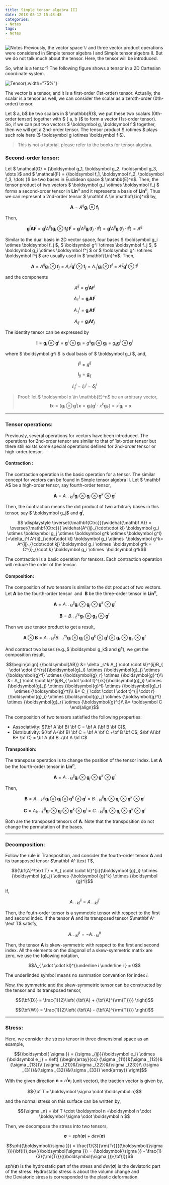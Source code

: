```yaml
---
title: Simple tensor algebra III
date: 2018-08-12 15:48:48
categories:
- Notes
tags:
- Notes 
---
```


![Notes](/uploads/images/0000/Notes.jpg)
Previously, the vector space $\mathbb{V}$ and three vector product operations were considered in Simple tensor algebra I and Simple tensor algebra II. But we do not talk much about the tensor. Here, the tensor will be introduced.

<!-- more -->

So, what is a tensor? The following figure shows a tensor in a 2D Cartesian coordinate system.

![Tensor](/uploads/images/2018/SimpleTensorAlgebraIII1.png){:width="75%"}

The vector is a tensor, and it is a first-order (1st-order) tensor. Actually, the scalar is a tensor as well, we can consider the scalar as a zeroth-order (0th-order) tensor.

Let $ a, b$ be two scalars in $ \mathbb{R}$, we put these two scalars (0th-order tensor) together with $ \{ a, b \}$ to form a vector (1st-order tensor). So, if we can put two vectors $ \boldsymbol g, \boldsymbol f $ together, then we will get a 2nd-order tensor. The tensor product $ \otimes $ plays such role here ($ \boldsymbol g \otimes \boldsymbol f $).

> This is not a tutorial, please refer to the books for tensor algebra.

### Second-order tensor:

Let $ \mathcal{G} = \{\boldsymbol g_1, \boldsymbol g_2, \boldsymbol g_3, \dots \}$ and $ \mathcal{F} = \{\boldsymbol f_1, \boldsymbol f_2, \boldsymbol f_3, \dots \}$ be two bases in Euclidean space $ \mathbb{E}^n$. Then, the tensor product of two vectors $ \boldsymbol g_i \otimes \boldsymbol f_j $ forms a second-order tensor in $\mathbf{Lin}^n$ and it represents a basis of $\mathbf{Lin}^n$, Thus we can represent a 2nd-order tensor $ \mathbf A \in \mathbf{Lin}^n$ by,

$$ \displaystyle \mathbf{A} = A^{ij} \boldsymbol g_i \otimes \boldsymbol f_j$$

Then,

$$ \displaystyle \boldsymbol g^i \mathbf{A} \boldsymbol f^j= \boldsymbol g^i A^{ij} (\boldsymbol g_i  \otimes \boldsymbol f_j) \boldsymbol f^j = \boldsymbol g^i A^{ij} \boldsymbol g_i   (\boldsymbol f_j \cdot \boldsymbol f^j) = \boldsymbol g^i A^{ij} \boldsymbol g_i   (\boldsymbol f_j \cdot \boldsymbol f^j) = A^{ij}$$

Similar to the dual basis in 2D vector space, four bases $ \boldsymbol g_i \otimes \boldsymbol f_j $, $ \boldsymbol g^i \otimes \boldsymbol f_j $, $ \boldsymbol g_i \otimes \boldsymbol f^j $ or $ \boldsymbol g^i \otimes \boldsymbol f^j $ are usually used in $ \mathbf{Lin}^n$. Then,

$$\displaystyle \mathbf{A} = A^{ij} \boldsymbol g_i \otimes \boldsymbol f_j = A^j_{i \cdot} \boldsymbol g^i \otimes \boldsymbol f_j= A^i_{\cdot j} \boldsymbol g_i \otimes \boldsymbol f^j = A^{ij} \boldsymbol g^i \otimes \boldsymbol f^j$$

and the components

$$ \displaystyle A^{ij} = \boldsymbol g^i \mathbf{A} \boldsymbol f^j$$

$$\displaystyle A^j_{i \cdot} = \boldsymbol g_i \mathbf{A} \boldsymbol f^j$$

$$ \displaystyle A^i_{\cdot j} = \boldsymbol g_i \mathbf{A} \boldsymbol f^j$$

$$ \displaystyle A_{ij} = \boldsymbol g_i \mathbf{A} \boldsymbol f_j$$

The identity tensor can be expressed by

$$ \mathbf{I} = \boldsymbol g_i \otimes \boldsymbol g^i = \boldsymbol g^i \otimes \boldsymbol g_i = g^{ij}  \boldsymbol g_i \otimes \boldsymbol g_j = g_{ij}  \boldsymbol g^i \otimes \boldsymbol g^j$$

where $ \boldsymbol g^i $ is dual basis of $ \boldsymbol g_i $, and,

$$ \displaystyle I^{ij} = g^{ij}$$

$$ \displaystyle I_{ij} = g_{ij}$$

$$ \displaystyle I^i_{\cdot j} = I^j_{i \cdot} = \delta^i_j$$

> Proof: let $ \boldsymbol x \in \mathbb{E}^n$ be an arbitrary vector,
> $$ \displaystyle \mathbf{I} \boldsymbol{x} =  (\boldsymbol g_i \otimes \boldsymbol g^i)\boldsymbol{x} = \boldsymbol{g}_i (\boldsymbol{g}^i \cdot x^k \boldsymbol{g}_k) = x^i \boldsymbol{g}_i = \boldsymbol{x}$$

---

### Tensor operations:

Previously, several operations for vectors have been introduced. The operations for 2nd-order tensor are similar to that of 1st-order tensor but there still exists some special operations defined for 2nd-order tensor or high-order tensor.

#### Contraction :

The contraction operation is the basic operation for a tensor. The similar concept for vectors can be found in Simple tensor algebra II. Let $ \mathbf A$ be a high-order tensor, say fourth-order tensor,

$$ \displaystyle \mathbf A = A^{ij}_{\cdot\cdot kl} \boldsymbol g_i \otimes \boldsymbol g_j \otimes \boldsymbol g^k \otimes \boldsymbol g^l$$

Then, the contraction means the dot product of two arbitrary bases in this tensor, say $ \boldsymbol g_j$ and $\boldsymbol g^l$,

$$ \displaystyle \overset{\mathbf{Ctrc}}{\widehat{\mathbf A}} = \overset{\mathbf{Ctrc}}{ \widehat{A^{ij}_{\cdot\cdot kl} \boldsymbol g_i \otimes \boldsymbol g_j \otimes \boldsymbol g^k \otimes \boldsymbol g^l} }=\delta_j^l A^{ij}_{\cdot\cdot kl} \boldsymbol g_i \otimes  \boldsymbol g^k= A^{ij}_{\cdot\cdot kj} \boldsymbol g_i \otimes  \boldsymbol g^k = C^{i}_{\cdot k} \boldsymbol g_i \otimes  \boldsymbol g^k$$

The contraction is a basic operation for tensors. Each contraction operation will reduce the order of the tensor.

#### Composition:

The composition of two tensors is similar to the dot product of two vectors. Let $\mathbf A$ be the fourth-order tensor  and  $\mathbf B$ be the three-order tensor in $\mathbf{Lin}^n$,

$$\mathbf A = A^{ij}_{\cdot\cdot kl} \boldsymbol g_i \otimes \boldsymbol g_j \otimes \boldsymbol g^k \otimes \boldsymbol g^l$$

$$\mathbf B = B^{rs}_{\cdot\cdot t} \boldsymbol g_r \otimes \boldsymbol g_s \otimes \boldsymbol g^t$$

Then we use tensor product to get a result,

$$\mathbf A \otimes \mathbf B = A^{ij}_{\cdot\cdot kl} B^{rs}_{\cdot\cdot t} \boldsymbol g_i \otimes \boldsymbol g_j \otimes \boldsymbol g^k \otimes \boldsymbol g^l \otimes \boldsymbol g_r \otimes \boldsymbol g_s \otimes \boldsymbol g^t$$

And contract two bases (e.g.,$ \boldsymbol g_k$ and $\boldsymbol g^s$), we get the composition result,

$$\begin{align}
{\boldsymbol{AB}} &= \delta _s^k A_{ \cdot \cdot kl}^{ij}B_{ \cdot \cdot t}^{rs}{\boldsymbol{g}_i} \otimes {\boldsymbol{g}_j} \otimes {\boldsymbol{g}^l} \otimes {\boldsymbol{g}_r} \otimes {\boldsymbol{g}^t}\\
&= A_{ \cdot \cdot kl}^{ij}B_{ \cdot \cdot t}^{rk}{\boldsymbol{g}_i} \otimes {\boldsymbol{g}_j} \otimes {\boldsymbol{g}^l} \otimes {\boldsymbol{g}_r} \otimes {\boldsymbol{g}^t}\\
&= C_{ \cdot \cdot l \cdot t}^{ij \cdot r}{\boldsymbol{g}_i} \otimes {\boldsymbol{g}_j} \otimes {\boldsymbol{g}^l} \otimes {\boldsymbol{g}_r} \otimes {\boldsymbol{g}^t}\\
&= \boldsymbol C
\end{align}$$

The composition of two tensors satisfied the following properties:

* Associativity: $(\bf A \bf B) \bf C = \bf A (\bf B \bf C)$,
* Distributivity: $(\bf A+\bf B) \bf C = \bf A \bf C +\bf B \bf C$; $\bf A(\bf B+ \bf C) = \bf A \bf B +\bf A \bf C$.

#### Transposition:

The transpose operation is to change the position of the tensor index. Let $\mathbf A$ be the fourth-order tensor in $\mathbf{Lin}^n$,

$$\mathbf A = A^{ij}_{\cdot\cdot kl} \boldsymbol g_i \otimes \boldsymbol g_j \otimes \boldsymbol g^k \otimes \boldsymbol g^l$$

Then,

$$\mathbf B = A^{ji}_{\cdot\cdot kl} \boldsymbol g_i \otimes \boldsymbol g_j \otimes \boldsymbol g^k \otimes \boldsymbol g^l = B^{ij}_{\cdot\cdot kl} \boldsymbol g_i \otimes \boldsymbol g_j \otimes \boldsymbol g^k \otimes \boldsymbol g^l$$

$$\mathbf C = A^{\cdot ji}_{k \cdot\cdot l} \boldsymbol g_i \otimes \boldsymbol g_j \otimes \boldsymbol g^k \otimes \boldsymbol g^l = C^{ij}_{\cdot\cdot kl} \boldsymbol g_i \otimes \boldsymbol g_j \otimes \boldsymbol g^k \otimes \boldsymbol g^l$$

Both are the transposed tensors of $\mathbf A$. Note that the transposition do not change the permutation of the bases.

---

### Decomposition:

Follow the rule in Transposition, and consider the fourth-order tensor $\mathbf A$ and its transposed tensor $\mathbf A^ \text T$,

$${\bf{A}^\text T} = A_{ \cdot \cdot kl}^{ji}{\boldsymbol {g}_i} \otimes {\boldsymbol {g}_j} \otimes {\boldsymbol {g}^k} \otimes {\boldsymbol {g}^l}$$

If,

$$A_{ \cdot \cdot kl}^{ji} = A_{ \cdot \cdot kl}^{ij}$$

Then, the fouth-order tensor is a symmetric tensor with respect to the first and second index. If the tensor $\mathbf A$ and its transposed tensor $\mathbf A^ \text T$ satisfy,

$$A_{ \cdot \cdot kl}^{ji} = -A_{ \cdot \cdot kl}^{ij}$$

Then, the tensor $\mathbf A$ is skew-symmetric with respect to the first and second index. All the elements on the diagonal of a skew-symmetric matrix are zero, we use the following notation,

$$A_{ \cdot \cdot kl}^{\underline i \underline i } = 0$$

The underlinded symbol means no summation convention for index $i$.

Now, the symmetric and the skew-symmetric tensor can be constructed by the tensor and its transposed tensor,

$${\bf{D}} = \frac{1}{2}\left( {\bf{A} + {\bf{A}^{\rm{T}}}} \right)$$

$${\bf{W}} = \frac{1}{2}\left( {\bf{A} - {\bf{A}^{\rm{T}}}} \right)$$

---

### Stress:

Here, we consider the stress tensor in three dimensional space as an example,

$${\boldsymbol{ \sigma }} = {\sigma _{ij}}{\boldsymbol e_i} \otimes {\boldsymbol e_j} = \left[ {\begin{array}{cc}
{\sigma _{11}}&{\sigma _{12}}&{\sigma _{13}}\\
{\sigma _{21}}&{\sigma _{22}}&{\sigma _{23}}\\
{\sigma _{31}}&{\sigma _{32}}&{\sigma _{33}}
\end{array}} \right]$$

With the given direction $\boldsymbol n=n^i \boldsymbol e_i$ (unit vector), the traction vector is given by,

$${\bf T = \boldsymbol \sigma \cdot \boldsymbol n}$$

and the normal stress on this surface can be written by,

$${\sigma _n} = \bf T \cdot \boldsymbol n =\boldsymbol n \cdot \boldsymbol \sigma \cdot \boldsymbol n $$

Then, we decompose the stress into two tensors,

$${\boldsymbol{\sigma }} = sph({\boldsymbol{\sigma }}) + dev({\boldsymbol{\sigma }})$$

$$sph({\boldsymbol{\sigma }}) = \frac{1}{3}{\rm{Tr}}({\boldsymbol{\sigma }}){\bf{I}};dev({\boldsymbol{\sigma }}) = {\boldsymbol{\sigma }} - \frac{1}{3}{\rm{Tr}}({\boldsymbol{\sigma }}){\bf{I}}$$

$sph({\boldsymbol{\sigma }})$ is the hydrostatic part of the stress and $dev({\boldsymbol{\sigma }})$ is the deviatoric part of the stress. Hydrostatic stress is about the volumn change and the Deviatoric stress is corresponded to the plastic deformation.
